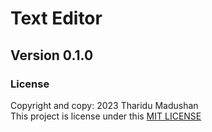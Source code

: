 # Text Editor

## Version 0.1.0

### License
Copyright and copy: 2023 Tharidu Madushan <br>
This project is license under this [MIT LICENSE](License.txt)
